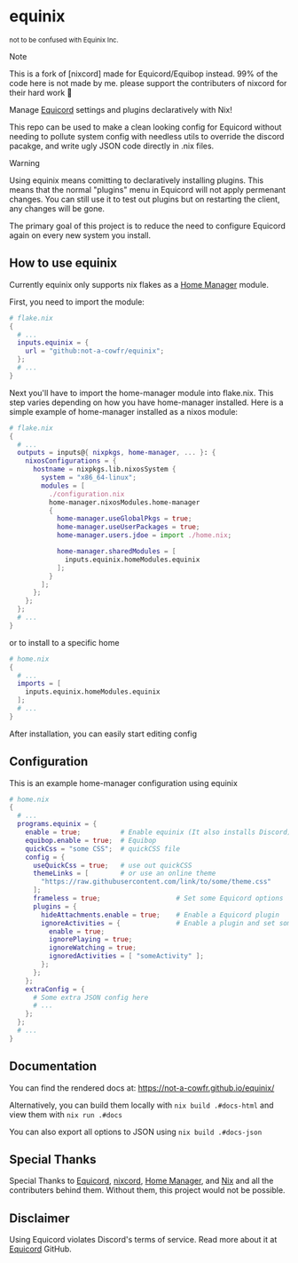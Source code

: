 # equinix

<sup>not to be confused with Equinix Inc.</sup>

> [!NOTE]
> This is a fork of [nixcord] made for Equicord/Equibop instead.
> 99% of the code here is not made by me.
> please support the contributers of nixcord for their hard work 🙂

Manage [Equicord] settings and plugins
declaratively with Nix!

This repo can be used to make a clean looking config for Equicord without needing
to pollute system config with needless utils to override the discord pacakge,
and write ugly JSON code directly in .nix files.

> [!WARNING]
> Using equinix means comitting to declaratively installing plugins. This means
> that the normal "plugins" menu in Equicord will not apply permenant changes.
> You can still use it to test out plugins but on restarting the client, any
> changes will be gone.
>
> The primary goal of this project is to reduce the need to configure Equicord
> again on every new system you install.

## How to use equinix

Currently equinix only supports nix flakes as a [Home Manager] module.

First, you need to import the module:

```nix
# flake.nix
{
  # ...
  inputs.equinix = {
    url = "github:not-a-cowfr/equinix";
  };
  # ...
}
```

Next you'll have to import the home-manager module into flake.nix. This step
varies depending on how you have home-manager installed. Here is a simple
example of home-manager installed as a nixos module:

```nix
# flake.nix
{
  # ...
  outputs = inputs@{ nixpkgs, home-manager, ... }: {
    nixosConfigurations = {
      hostname = nixpkgs.lib.nixosSystem {
        system = "x86_64-linux";
        modules = [
          ./configuration.nix
          home-manager.nixosModules.home-manager
          {
            home-manager.useGlobalPkgs = true;
            home-manager.useUserPackages = true;
            home-manager.users.jdoe = import ./home.nix;

            home-manager.sharedModules = [
              inputs.equinix.homeModules.equinix
            ];
          }
        ];
      };
    };
  };
  # ...
}
```

or to install to a specific home

```nix
# home.nix
{
  # ...
  imports = [
    inputs.equinix.homeModules.equinix
  ];
  # ...
}
```

After installation, you can easily start editing config

## Configuration

This is an example home-manager configuration using equinix

```nix
# home.nix
{
  # ...
  programs.equinix = {
    enable = true;          # Enable equinix (It also installs Discord)
    equibop.enable = true;  # Equibop
    quickCss = "some CSS";  # quickCSS file
    config = {
      useQuickCss = true;   # use out quickCSS
      themeLinks = [        # or use an online theme
        "https://raw.githubusercontent.com/link/to/some/theme.css"
      ];
      frameless = true;                   # Set some Equicord options
      plugins = {
        hideAttachments.enable = true;    # Enable a Equicord plugin
        ignoreActivities = {              # Enable a plugin and set some options
          enable = true;
          ignorePlaying = true;
          ignoreWatching = true;
          ignoredActivities = [ "someActivity" ];
        };
      };
    };
    extraConfig = {
      # Some extra JSON config here
      # ...
    };
  };
  # ...
}
```

## Documentation

You can find the rendered docs at: https://not-a-cowfr.github.io/equinix/

Alternatively, you can build them locally with `nix build .#docs-html` and view
them with `nix run .#docs`

You can also export all options to JSON using `nix build .#docs-json`

## Special Thanks

Special Thanks to [Equicord],
[nixcord](https://github.com/KaylorBen/nixcord),
[Home Manager], and
[Nix](https://nixos.org/) and all the contributers behind them. Without them,
this project would not be possible.

## Disclaimer

Using Equicord violates Discord's terms of service.
Read more about it at [Equicord] GitHub.

[Equicord]: https://github.com/Equicord/Equicord
[Home Manager]: https://github.com/nix-community/home-manager
